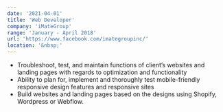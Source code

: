```yaml
---
date: '2021-04-01'
title: 'Web Developer'
company: 'iMateGroup'
range: 'January - April 2018'
url: 'https://www.facebook.com/imategroupinc/'
location: '&nbsp;'
---
```


- Troubleshoot, test, and maintain functions of client’s websites and landing pages with regards to optimization and functionality
- Ability to plan for, implement and thoroughly test mobile-friendly responsive design features and responsive sites
- Build websites and landing pages based on the designs using Shopify, Wordpress or Webflow.
